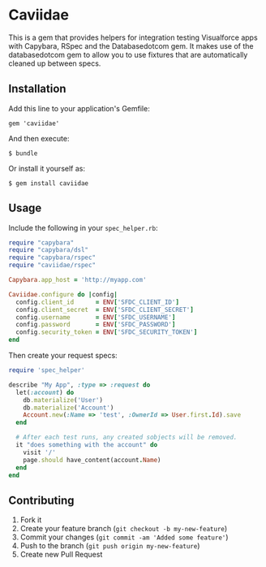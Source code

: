 # Caviidae

This is a gem that provides helpers for integration testing Visualforce apps
with Capybara, RSpec and the Databasedotcom gem. It makes use of the databasedotcom gem to allow you to use
fixtures that are automatically cleaned up between specs.

## Installation

Add this line to your application's Gemfile:

    gem 'caviidae'

And then execute:

    $ bundle

Or install it yourself as:

    $ gem install caviidae

## Usage

Include the following in your `spec_helper.rb`:

```ruby
require "capybara"
require "capybara/dsl"
require "capybara/rspec"
require "caviidae/rspec"

Capybara.app_host = 'http://myapp.com'

Caviidae.configure do |config|
  config.client_id      = ENV['SFDC_CLIENT_ID']
  config.client_secret  = ENV['SFDC_CLIENT_SECRET']
  config.username       = ENV['SFDC_USERNAME']
  config.password       = ENV['SFDC_PASSWORD']
  config.security_token = ENV['SFDC_SECURITY_TOKEN']
end
```

Then create your request specs:

```ruby
require 'spec_helper'

describe "My App", :type => :request do
  let(:account) do
    db.materialize('User')
    db.materialize('Account')
    Account.new(:Name => 'test', :OwnerId => User.first.Id).save
  end

  # After each test runs, any created sobjects will be removed.
  it "does something with the account" do
    visit '/'
    page.should have_content(account.Name)
  end
end
```


## Contributing

1. Fork it
2. Create your feature branch (`git checkout -b my-new-feature`)
3. Commit your changes (`git commit -am 'Added some feature'`)
4. Push to the branch (`git push origin my-new-feature`)
5. Create new Pull Request
